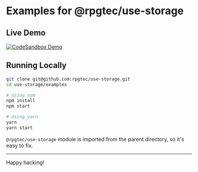 # Examples for @rpgtec/use-storage

## Live Demo

[![CodeSandbox Demo](https://codesandbox.io/static/img/play-codesandbox.svg)](https://codesandbox.io/s/github/rpgtec/use-storage/tree/main/examples/?file=/src/index.js)

## Running Locally

```sh
git clone git@github.com:rpgtec/use-storage.git
cd use-storage/examples

# Using npm
npm install
npm start

# Using yarn
yarn
yarn start
```

`@rpgtec/use-storage` module is imported from the parent directory, so it's easy to fix.

---
Happy hacking!
